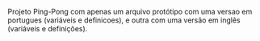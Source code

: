 Projeto Ping-Pong com apenas um arquivo protótipo com uma versao em portugues (variáveis e definicoes), e outra com uma versão em inglês (variáveis e definições).